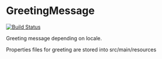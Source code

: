 # GreetingMessage
[![Build Status](https://travis-ci.org/cdc895642/GreetingMessage.svg?branch=master)](https://travis-ci.org/cdc895642/GreetingMessage)

Greeting message depending on locale.

Properties files for greeting are stored into src/main/resources
